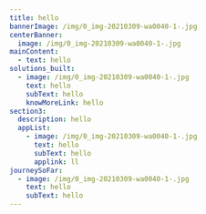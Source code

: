 ```yaml
---
title: hello
bannerImage: /img/0_img-20210309-wa0040-1-.jpg
centerBanner:
  image: /img/0_img-20210309-wa0040-1-.jpg
mainContent:
  - text: hello
solutions_built:
  - image: /img/0_img-20210309-wa0040-1-.jpg
    text: hello
    subText: hello
    knowMoreLink: hello
section3:
  description: hello
  appList:
    - image: /img/0_img-20210309-wa0040-1-.jpg
      text: hello
      subText: hello
      applink: ll
journeySoFar:
  - image: /img/0_img-20210309-wa0040-1-.jpg
    text: hello
    subText: hello
---
```

